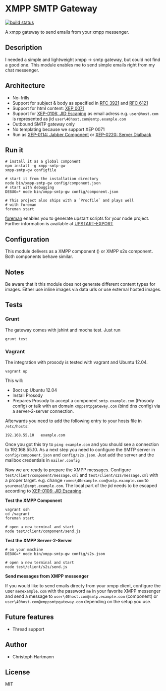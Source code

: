 # XMPP SMTP Gateway

[![build status](https://secure.travis-ci.org/chris-rock/xmpp-smtp-gw.png)](http://travis-ci.org/chris-rock/xmpp-smtp-gw)

A xmpp gateway to send emails from your xmpp messenger.

## Description

I needed a simple and lightweight xmpp -> smtp gateway, but could not find a good one. This module enables me to send simple emails right from my chat messenger.

## Architecture 

- No–frills
- Support for subject & body as specified in [RFC 3921](http://xmpp.org/rfcs/rfc3921.html#stanzas-extended) and [RFC 6121](http://tools.ietf.org/html/rfc6121#section-5.2)
- Support for html content: [XEP 0071](http://www.xmpp.org/extensions/xep-0071.html)
- Support for [XEP-0106: JID Escaping](http://xmpp.org/extensions/xep-0106.html) as email adress e.g. `user@host.com` is represented as jid `user\40host.com@smtp.example.com`
- Outbound SMTP gateway only
- No templating because we support XEP 0071
- Run as [XEP-0114: Jabber Component](http://xmpp.org/extensions/xep-0114.html) or [XEP-0220: Server Dialback](http://xmpp.org/extensions/xep-0220.html)

## Run it

    # install it as a global component
    npm install -g xmpp-smtp-gw
    xmpp-smtp-gw configfile

    # start it from the installation directory
    node bin/xmpp-smtp-gw config/component.json
    # start with debugging
    DEBUG=* node bin/xmpp-smtp-gw config/component.json

    # This project also ships with a `Procfile` and plays well 
    # with foreman 
    foreman start 

[foreman](http://ddollar.github.io/foreman/) enables you to generate upstart scripts for your node project. Further information is available at [UPSTART-EXPORT](http://ddollar.github.io/foreman/#UPSTART-EXPORT)

## Configuration

This module delivers as a XMPP component () or XMPP s2s component. Both components behave similar.

## Notes

Be aware that it this module does not generate different content types for images. Either use inline images via data urls or use external hosted images.

## Tests

### Grunt 

The gateway comes with jshint and mocha test. Just run 

    grunt test

### Vagrant

The integration with prosody is tested with vagrant and Ubuntu 12.04.

    vagrant up

This will:

 - Boot up Ubuntu 12.04
 - Install Prosody
 - Prepares Prosody to accept a component `smtp.example.com` (Prosody config) or talk with an domain `xmppsmtpgateway.com` (bind dns config) via a server-2-server connection.

Afterwards you need to add the following entry to your hosts file in `/etc/hosts`:

    192.168.55.10   example.com

Once you got this try to `ping example.com` and you should see a connection to 192.168.55.10. As a next step you need to configure the SMTP server in `config/component.json` and `config/s2s.json`. Just add the server and the mailbox credentials in `mailer.config`

Now we are ready to prepare the XMPP messages. Configure `test/client/component/message.xml` and `test/client/s2s/message.xml` with a proper target. e.g. change `romeo\40example.com@smtp.example.com` to `youremail@smpt.example.com`. The local part of the jid needs to be escaped according to [XEP-0106: JID Escaping](http://xmpp.org/extensions/xep-0106.html).

**Test the XMPP Component**

    vagrant ssh
    cd /vagrant
    foreman start

    # open a new terminal and start
    node test/client/component/send.js

**Test the XMPP Server-2-Server**

    # on your machine 
    DEBUG=* node bin/xmpp-smtp-gw config/s2s.json

    # open a new terminal and start
    node test/client/s2s/send.js

**Send messages from XMPP messenger**

If you would like to send emails directy from your xmpp client, configure the user `me@example.com` with the password `me` in your favorite XMPP messenger and send a message to `user\40host.com@smtp.example.com` (component) or `user\40host.com@xmppsmtpgateway.com` depending on the setup you use.

## Future features

- Thread support  

## Author

- Christoph Hartmann

## License

MIT
